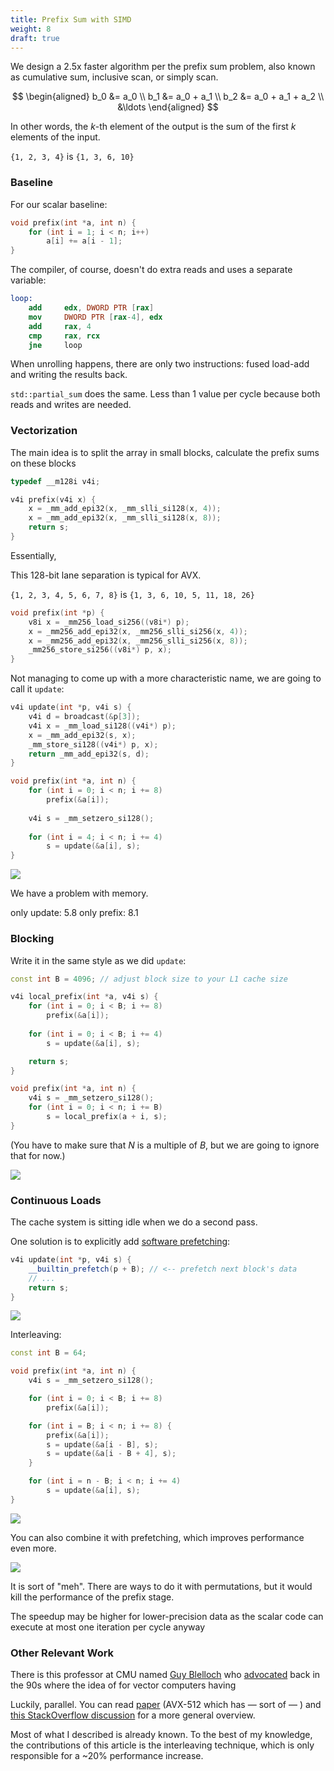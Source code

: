 ```yaml
---
title: Prefix Sum with SIMD
weight: 8
draft: true
---
```


We design a 2.5x faster algorithm per the prefix sum problem, also known as cumulative sum, inclusive scan, or simply scan.

$$
\begin{aligned}
b_0 &= a_0
\\ b_1 &= a_0 + a_1
\\ b_2 &= a_0 + a_1 + a_2
\\ &\ldots
\end{aligned}
$$

In other words, the $k$-th element of the output is the sum of the first $k$ elements of the input.

`{1, 2, 3, 4}` is `{1, 3, 6, 10}`

### Baseline

For our scalar baseline:

```c++
void prefix(int *a, int n) {
    for (int i = 1; i < n; i++)
        a[i] += a[i - 1];
}
```

The compiler, of course, doesn't do extra reads and uses a separate variable:

```nasm
loop:
    add     edx, DWORD PTR [rax]
    mov     DWORD PTR [rax-4], edx
    add     rax, 4
    cmp     rax, rcx
    jne     loop
```

When unrolling happens, there are only two instructions: fused load-add and writing the results back.

`std::partial_sum` does the same. Less than 1 value per cycle because both reads and writes are needed.

### Vectorization

The main idea is to split the array in small blocks, calculate the prefix sums on these blocks

```c++
typedef __m128i v4i;

v4i prefix(v4i x) {
    x = _mm_add_epi32(x, _mm_slli_si128(x, 4));
    x = _mm_add_epi32(x, _mm_slli_si128(x, 8));
    return s;
}
```

Essentially, 

This 128-bit lane separation is typical for AVX.

`{1, 2, 3, 4, 5, 6, 7, 8}` is `{1, 3, 6, 10, 5, 11, 18, 26}`

```c++
void prefix(int *p) {
    v8i x = _mm256_load_si256((v8i*) p);
    x = _mm256_add_epi32(x, _mm256_slli_si256(x, 4));
    x = _mm256_add_epi32(x, _mm256_slli_si256(x, 8));
    _mm256_store_si256((v8i*) p, x);
}
```

Not managing to come up with a more characteristic name, we are going to call it `update`:

```c++
v4i update(int *p, v4i s) {
    v4i d = broadcast(&p[3]);
    v4i x = _mm_load_si128((v4i*) p);
    x = _mm_add_epi32(s, x);
    _mm_store_si128((v4i*) p, x);
    return _mm_add_epi32(s, d);
}
```

```c++
void prefix(int *a, int n) {
    for (int i = 0; i < n; i += 8)
        prefix(&a[i]);
    
    v4i s = _mm_setzero_si128();
    
    for (int i = 4; i < n; i += 4)
        s = update(&a[i], s);
}
```

![](../img/prefix-simd.svg)

We have a problem with memory.

only update: 5.8
only prefix: 8.1

### Blocking

Write it in the same style as we did `update`:

```c++
const int B = 4096; // adjust block size to your L1 cache size

v4i local_prefix(int *a, v4i s) {
    for (int i = 0; i < B; i += 8)
        prefix(&a[i]);
    
    for (int i = 0; i < B; i += 4)
        s = update(&a[i], s);

    return s;
}

void prefix(int *a, int n) {
    v4i s = _mm_setzero_si128();
    for (int i = 0; i < n; i += B)
        s = local_prefix(a + i, s);
}
```

(You have to make sure that $N$ is a multiple of $B$, but we are going to ignore that for now.)

![](../img/prefix-blocked.svg)

### Continuous Loads

The cache system is sitting idle when we do a second pass.

One solution is to explicitly add [software prefetching](/hpc/cpu-cache/prefetching):

```c++
v4i update(int *p, v4i s) {
    __builtin_prefetch(p + B); // <-- prefetch next block's data
    // ...
    return s;
}
```

![](../img/prefix-prefetch.svg)

Interleaving:

```c++
const int B = 64;

void prefix(int *a, int n) {
    v4i s = _mm_setzero_si128();

    for (int i = 0; i < B; i += 8)
        prefix(&a[i]);

    for (int i = B; i < n; i += 8) {
        prefix(&a[i]);
        s = update(&a[i - B], s);
        s = update(&a[i - B + 4], s);
    }

    for (int i = n - B; i < n; i += 4)
        s = update(&a[i], s);
}
```

![](../img/prefix-interleaved.svg)

You can also combine it with prefetching, which improves performance even more.

![](../img/prefix-interleaved-prefetch.svg)

It is sort of "meh". There are ways to do it with permutations, but it would kill the performance of the prefix stage.

The speedup may be higher for lower-precision data as the scalar code can execute at most one iteration per cycle anyway

### Other Relevant Work

There is this professor at CMU named [Guy Blelloch](https://www.cs.cmu.edu/~blelloch/) who [advocated](https://www.cs.cmu.edu/~blelloch/papers/sc90.pdf) back in the 90s where the idea of  for vector computers having

Luckily, parallel. You can read [paper](http://www.adms-conf.org/2020-camera-ready/ADMS20_05.pdf) (AVX-512 which has — sort of — ) and [this StackOverflow discussion](https://stackoverflow.com/questions/10587598/simd-prefix-sum-on-intel-cpu) for a more general overview.

Most of what I described is already known. To the best of my knowledge, the contributions of this article is the interleaving technique, which is only responsible for a ~20% performance increase.
